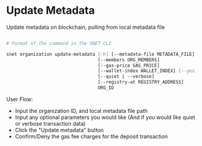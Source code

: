 # Update Metadata

Update metadata on blockchain, pulling from local metadata file

<figure><img src="../../../.gitbook/assets/Screenshot 2024-08-16 at 8.35.52 PM.png" alt=""><figcaption></figcaption></figure>

```bash
# Format of the command in the SNET CLI

snet organization update-metadata [-h] [--metadata-file METADATA_FILE]
                                  [--members ORG_MEMBERS]
                                  [--gas-price GAS_PRICE]
                                  [--wallet-index WALLET_INDEX] [--yes]
                                  [--quiet | --verbose]
                                  [--registry-at REGISTRY_ADDRESS]
                                  ORG_ID
```

User Flow:

* Input the organization ID, and local metadata file path
* Input any optional parameters you would like (And if you would like quiet or verbose transaction data)
* Click the "Update metadata" button
* Confirm/Deny the gas fee charges for the deposit transaction
